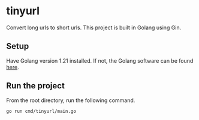 # tinyurl

Convert long urls to short urls. This project is built in Golang using Gin.

## Setup
Have Golang version 1.21 installed. If not, the Golang software can be found
[here](https://go.dev/dl/).

## Run the project
From the root directory, run the following command.
```
go run cmd/tinyurl/main.go
```